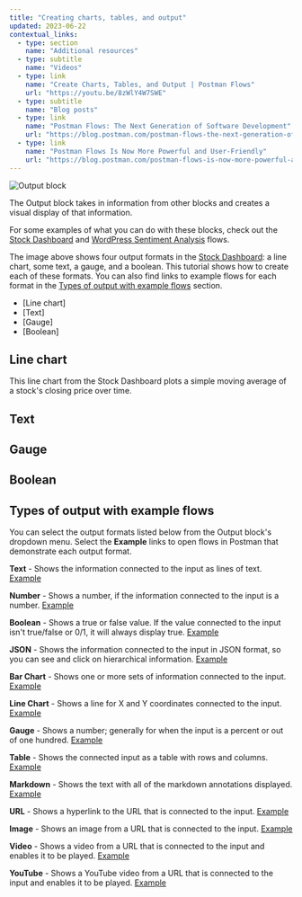 ```yaml
---
title: "Creating charts, tables, and output"
updated: 2023-06-22
contextual_links:
  - type: section
    name: "Additional resources"
  - type: subtitle
    name: "Videos"
  - type: link
    name: "Create Charts, Tables, and Output | Postman Flows"
    url: "https://youtu.be/8zWlY4W7SWE"
  - type: subtitle
    name: "Blog posts"
  - type: link
    name: "Postman Flows: The Next Generation of Software Development"
    url: "https://blog.postman.com/postman-flows-the-next-generation-of-software-development/"
  - type: link
    name: "Postman Flows Is Now More Powerful and User-Friendly"
    url: "https://blog.postman.com/postman-flows-is-now-more-powerful-and-user-friendly/"
---
```


<img alt="Output block" src="https://assets.postman.com/postman-labs-docs/creating-charts-tables-and-output/stock-charts.gif"/>

The Output block takes in information from other blocks and creates a visual display of that information.

For some examples of what you can do with these blocks, check out the [Stock Dashboard](https://www.postman.com/postman/workspace/utility-flows/flow/64123b57c224290033fcb089) and [WordPress Sentiment Analysis](https://www.postman.com/postman/workspace/utility-flows/flow/6413acdb8c4c54003a4ad611) flows.

The image above shows four output formats in the [Stock Dashboard](https://www.postman.com/postman/workspace/utility-flows/flow/64123b57c224290033fcb089): a line chart, some text, a gauge, and a boolean. This tutorial shows how to create each of these formats. You can also find links to example flows for each format in the [Types of output with example flows](#types-of-output-with-example-flows) section.

* [Line chart]
* [Text]
* [Gauge]
* [Boolean]

## Line chart

This line chart from the Stock Dashboard plots a simple moving average of a stock's closing price over time.

## Text

## Gauge

## Boolean

## Types of output with example flows

You can select the output formats listed below from the Output block's dropdown menu. Select the **Example** links to open flows in Postman that demonstrate each output format.

**Text** - Shows the information connected to the input as lines of text. [Example](https://www.postman.com/postman/workspace/flows-snippets/flow/6414e20b95e5e70033f028c9)

**Number** - Shows a number, if the information connected to the input is a number. [Example](https://www.postman.com/postman/workspace/flows-snippets/flow/6414e8eb95e5e70033f028d4)

**Boolean** - Shows a true or false value. If the value connected to the input isn't true/false or 0/1, it will always display true. [Example](https://www.postman.com/postman/workspace/flows-snippets/flow/6414ebb88c4c54003a4ad797)

**JSON** - Shows the information connected to the input in JSON format, so you can see and click on hierarchical information. [Example](https://www.postman.com/postman/workspace/flows-snippets/flow/6414ec507221e9003a7a5384)

**Bar Chart** - Shows one or more sets of information connected to the input. [Example](https://www.postman.com/postman/workspace/flows-snippets/flow/6411f07120794b0039e76839)

**Line Chart** - Shows a line for X and Y coordinates connected to the input. [Example](https://www.postman.com/postman/workspace/flows-snippets/flow/641242fd8c4c54003a4ad507)

**Gauge** - Shows a number; generally for when the input is a percent or out of one hundred. [Example](https://www.postman.com/postman/workspace/flows-snippets/flow/64124134c224290033fcb08b)

**Table** - Shows the connected input as a table with rows and columns. [Example](https://www.postman.com/postman/workspace/flows-snippets/flow/64124607c224290033fcb092)

**Markdown** - Shows the text with all of the markdown annotations displayed. [Example](https://www.postman.com/postman/workspace/flows-snippets/flow/641249577221e9003a7a5107)

**URL** - Shows a hyperlink to the URL that is connected to the input. [Example](https://www.postman.com/postman/workspace/flows-snippets/flow/64124dc8c224290033fcb098)

**Image** - Shows an image from a URL that is connected to the input. [Example](https://www.postman.com/postman/workspace/flows-snippets/flow/64124e997221e9003a7a510c)

**Video** - Shows a video from a URL that is connected to the input and enables it to be played. [Example](https://www.postman.com/postman/workspace/flows-snippets/flow/64124f65c224290033fcb09b)

**YouTube** - Shows a YouTube video from a URL that is connected to the input and enables it to be played. [Example](https://www.postman.com/postman/workspace/flows-snippets/flow/6414ef7bc224290033fcb310)
